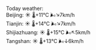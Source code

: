 Today weather:  
Beijing: ☀️ 🌡️+11°C 🌬️↘7km/h  
Tianjin: ☀️ 🌡️+14°C 🌬️↘7km/h  
Shijiazhuang: ☀️ 🌡️+15°C 🌬️↖5km/h  
Tangshan: ☀️ 🌡️+13°C 🌬️↓6km/h  
